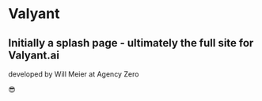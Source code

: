 #  Valyant 

##  Initially a splash page - ultimately the full site for Valyant.ai 

developed by Will Meier at Agency Zero 

😎
